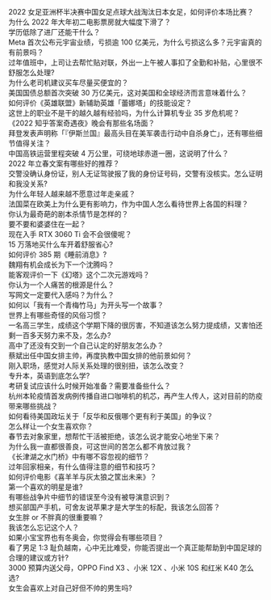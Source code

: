 2022 女足亚洲杯半决赛中国女足点球大战淘汰日本女足，如何评价本场比赛？  
为什么 2022 年大年初二电影票房就大幅度下滑了？  
学历低除了进厂还能干什么？  
Meta 首次公布元宇宙业绩，亏损逾 100 亿美元，为什么亏损这么多？元宇宙真的有前景吗？  
过年值班中，上司让去帮忙贴对联，外出一上午被人事扣了全勤和补贴，心里很不舒服怎么处理?  
为什么老司机建议买车尽量买便宜的？  
美国国债总额首次突破 30 万亿美元，这对美国和全球经济而言意味着什么？  
如何评价《英雄联盟》新辅助英雄「蕾娜塔」的技能设定？  
这世上的职业不是干的越久越有经验吗，为什么计算机专业 35 岁危机呢？  
《2022 知乎答案奇遇夜》晚会有那些名场面？  
拜登发表声明称「『伊斯兰国』最高头目在美军袭击行动中自杀身亡」，还有哪些细节值得关注？  
中国高铁运营里程突破 4 万公里，可绕地球赤道一圈，这说明了什么？  
2022 年立春文案有哪些好的推荐？  
交警没确认身份证，别人无证驾驶报了我的身份证号码，交警有没核实。怎么证明和我没关系?  
为什么年轻人越来越不愿意过年走亲戚？  
法国菜在欧美上为什么更有影响力，作为中国人怎么看待世界上各国的料理？  
你认为最奇葩的剧本杀情节是怎样的？  
要不要和婆婆住在一起？  
现在入手 RTX 3060 Ti 会不会很傻呢？  
15 万落地买什么车开着舒服省心?  
如何评价 385 期《睡前消息》?  
魏翔有机会成长为下一个沈腾吗？  
能客观评价一下《幻塔》这个二次元游戏吗？  
你认为一个人痛苦的根源是什么？  
写网文一定要代入感吗？为什么？  
如何以「我有一个青梅竹马」为开头写一个故事？  
世界上有哪些奇怪的风俗习惯？  
一名高三学生，成绩这个学期下降的很厉害，不知道该怎么努力提成绩，又害怕还剩一百多天努力来不及，怎么办?  
高中了还没有交到一个自己认定的好朋友怎么办？  
蔡斌出任中国女排主帅，再度执教中国女排的他前景如何？  
刚入职场，感觉对人际关系处理的很别扭，该怎么改变？  
专升本，英语到底怎么学?  
考研复试应该什么时候开始准备？需要准备些什么？  
杭州本轮疫情首发病例传播自进口咖啡机的机芯，再产生人传人，这对目前的防疫带来哪些挑战？  
如何看待美国政坛关于「反华和反俄哪个更有利于美国」的争议？  
怎么样让一个女生喜欢你？  
春节去对象家里，想帮忙干活被拒绝，该怎么说才能安心地坐下来？  
为什么我一直都很善良，可这世间的苦怎么都不肯放过我？  
《长津湖之水门桥》中有哪不容忽视的细节？  
过年回家相亲，有什么值得注意的细节和技巧？  
如何评价电影《喜羊羊与灰太狼之筐出未来》？  
第一个喜欢的明星是谁?  
有哪些战争片中细节的错误至今没有被导演意识到？  
想买部国产手机，可舍友说苹果才是大学生的标配，我该怎么回答？  
女生胖 or 不胖真的很重要嘛？  
我该怎么忘记这个人？  
如果小宝宝界也有冬奥会，你觉得会有哪些项目？  
看了男足 1:3 耻负越南，心中无比难受，你能否提出一个真正能帮助到中国足球的合理的建议或方针?  
3000 预算内送父母，OPPO Find X3 、小米 12X 、小米 10S 和红米 K40 怎么选?  
女生会喜欢上对自己好但不帅的男生吗?  
